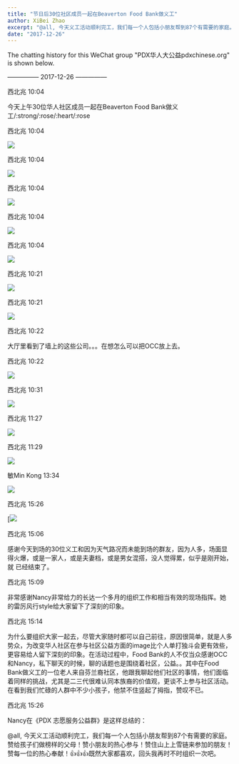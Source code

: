```yaml
---
title: "节日后30位社区成员一起在Beaverton Food Bank做义工"
author: XiBei Zhao
excerpt: "@all, 今天义工活动顺利完工，我们每一个人包括小朋友帮到87个有需要的家庭。赞给孩子们做榜样的父母！赞小朋友的热心参与！赞住山上上雪链来参加的朋友！赞每一位的热心奉献！👍👍👍既然大家都喜欢，回头我再时不时组织一次吧。"
date: "2017-12-26"
---
```


The chatting history for this WeChat group "PDX华人大公益pdxchinese.org" is shown below.

—————  2017-12-26  —————

西北兆  10:04

今天上午30位华人社区成员一起在Beaverton Food Bank做义工/:strong/:rose/:heart/:rose

西北兆  10:04

![](https://res.cloudinary.com/dhngj18do/image/upload/f_auto,q_auto/v1/images/00a9e3c70b38f11c4f1511e62e71ddeb)

西北兆  10:04

![](https://res.cloudinary.com/dhngj18do/image/upload/f_auto,q_auto/v1/images/cccd91d8c96c88c7cf30de2fcb5d2c19)

西北兆  10:04

![](https://res.cloudinary.com/dhngj18do/image/upload/f_auto,q_auto/v1/images/e959f2745e1340accd2f9cacf16c7e02)

西北兆  10:04

![](https://res.cloudinary.com/dhngj18do/image/upload/f_auto,q_auto/v1/images/a068c8cbbad25195810be1cab1d7d3f0)

西北兆  10:04

![](https://res.cloudinary.com/dhngj18do/image/upload/f_auto,q_auto/v1/images/c3665adc7e01e67513098f7ff92a1b78)

西北兆  10:21

![](https://res.cloudinary.com/dhngj18do/image/upload/f_auto,q_auto/v1/images/1f397befc1272ec1718181e604e04de4)

西北兆  10:21

![](https://res.cloudinary.com/dhngj18do/image/upload/f_auto,q_auto/v1/images/db13d6a60aa91eb96758000f1eea268f)

西北兆  10:22

大厅里看到了墙上的这些公司。。。在想怎么可以把OCC放上去。

西北兆  10:22

![](https://res.cloudinary.com/dhngj18do/image/upload/f_auto,q_auto/v1/images/d9ca5eb969ba992ce02a7b81c17dc477)

西北兆  10:31

![](https://res.cloudinary.com/dhngj18do/image/upload/f_auto,q_auto/v1/images/b17f5e8c7943e46890a0d49c349446f2)

西北兆  11:27

![](https://res.cloudinary.com/dhngj18do/image/upload/f_auto,q_auto/v1/images/e31fa95ae2552a523c0dd831e21a18e4)

西北兆  11:29

![](https://res.cloudinary.com/dhngj18do/image/upload/f_auto,q_auto/v1/images/7ed3c46f1dab24b8c7db50163ea8c16b)

敏Min Kong  13:34

![](https://res.cloudinary.com/dhngj18do/image/upload/f_auto,q_auto/v1/images/711e66e269c2fe8b7da850914097bd89)

西北兆  15:26

[![](https://res.cloudinary.com/dhngj18do/image/upload/f_auto,q_auto/v1/images/814d713f1c945fd4568d87160c2848ab)

西北兆  15:06

感谢今天到场的30位义工和因为天气路况而未能到场的群友，因为人多，场面显得火爆，或是一家人，或是夫妻档，或是男女混搭，没人觉得累，似乎是刚开始，就
已经结束了。

西北兆  15:09

非常感谢Nancy非常给力的长达一个多月的组织工作和相当有效的现场指挥。她的雷厉风行style给大家留下了深刻的印象。

西北兆  15:14

为什么要组织大家一起去，尽管大家随时都可以自己前往，原因很简单，就是人多势众，为改变华人社区在参与社区公益方面的image比个人单打独斗会更有效些，更容易给人留下深刻的印象。在活动过程中，Food Bank的人不仅当众感谢OCC和Nancy，私下聊天的时候，聊的话题也是围绕着社区，公益。。其中在Food Bank做义工的一位老人来自芬兰裔社区，他跟我聊起他们社区的事情，他们面临着同样的挑战，尤其是二三代很难认同本族裔的价值观，更谈不上参与社区活动。在看到我们忙碌的人群中不少小孩子，他禁不住竖起了拇指，赞叹不已。

西北兆  15:26

Nancy在《PDX 志愿服务公益群》是这样总结的：

@all, 今天义工活动顺利完工，我们每一个人包括小朋友帮到87个有需要的家庭。赞给孩子们做榜样的父母！赞小朋友的热心参与！赞住山上上雪链来参加的朋友！赞每一位的热心奉献！👍👍👍既然大家都喜欢，回头我再时不时组织一次吧。
